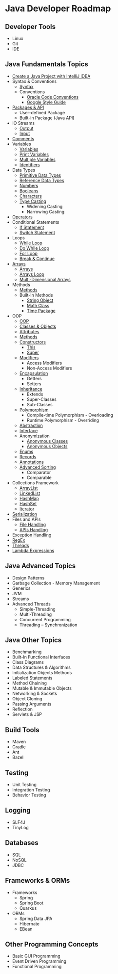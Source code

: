 # Java Developer Roadmap

## Developer Tools
* Linux
* Git
* IDE

## Java Fundamentals Topics
* [Create a Java Project with IntelliJ IDEA](https://www.jetbrains.com/help/idea/new-project-wizard.html)
* Syntax & Conventions
  * [Syntax](https://www.w3schools.com/java/java_syntax.asp)
  * Conventions
    * [Oracle Code Conventions](https://www.oracle.com/technetwork/java/codeconventions-150003.pdf)
    * [Google Style Guide](https://google.github.io/styleguide/javaguide.html)
* [Packages & API](https://www.w3schools.com/java/java_packages.asp)
  * User-defined Package
  * Built-in Package (Java API)
* IO Streams
  * [Output](https://www.w3schools.com/java/java_output.asp)
  * [Input](https://www.w3schools.com/java/java_user_input.asp)
* [Comments](https://www.w3schools.com/java/java_comments.asp)
* Variables
  * [Variables](https://www.w3schools.com/java/java_variables.asp)
  * [Print Variables](https://www.w3schools.com/java/java_variables_print.asp)
  * [Multiple Variables](https://www.w3schools.com/java/java_variables_multiple.asp)
  * [Identifiers](https://www.w3schools.com/java/java_variables_identifiers.asp)
* Data Types
  * [Primitive Data Types](https://www.w3schools.com/java/java_data_types.asp)
  * [Reference Data Types](https://www.w3schools.com/java/java_data_types_non-prim.asp)
  * [Numbers](https://www.w3schools.com/java/java_data_types_numbers.asp)
  * [Booleans](https://www.w3schools.com/java/java_data_types_boolean.asp)
  * [Characters](https://www.w3schools.com/java/java_data_types_characters.asp)
  * [Type Casting](https://www.w3schools.com/java/java_type_casting.asp)
    * Widening Casting
    * Narrowing Casting
* [Operators](https://www.w3schools.com/java/java_operators.asp)
* Conditional Statements
  * [If Statement](https://www.w3schools.com/java/java_conditions.asp)
  * [Switch Statement](https://www.w3schools.com/java/java_switch.asp)
* Loops
  * [While Loop](https://www.w3schools.com/java/java_while_loop.asp)
  * [Do While Loop](https://www.w3schools.com/java/java_while_loop_do.asp)
  * [For Loop](https://www.w3schools.com/java/java_for_loop.asp)
  * [Break & Continue](https://www.w3schools.com/java/java_break.asp)
* [Arrays](https://www.w3schools.com/java/java_arrays.asp)
  * [Arrays](https://www.w3schools.com/java/java_arrays.asp)
  * [Arrays Loop](https://www.w3schools.com/java/java_arrays_loop.asp)
  * [Multi-Dimensional Arrays](https://www.w3schools.com/java/java_arrays_multi.asp)
* Methods
  * [Methods](https://www.w3schools.com/java/java_methods.asp)
  * Built-In Methods
    * [String Object](https://www.w3schools.com/java/java_strings.asp)
    * [Math Class](https://www.w3schools.com/java/java_math.asp)
    * [Time Package](https://www.w3schools.com/java/java_date.asp)
* OOP
  * [OOP](https://www.w3schools.com/java/java_oop.asp)
  * [Classes & Objects](https://www.w3schools.com/java/java_classes.asp)
  * [Attributes](https://www.w3schools.com/java/java_class_attributes.asp)
  * [Methods](https://www.w3schools.com/java/java_class_methods.asp)
  * [Constructors](https://www.w3schools.com/java/java_constructors.asp)
    * [This](https://www.w3schools.com/java/ref_keyword_this.asp)
    * [Super](https://www.w3schools.com/java/ref_keyword_super.asp)
  * [Modifiers](https://www.w3schools.com/java/java_modifiers.asp)
    * Access Modifiers
    * Non-Access Modifiers
  * [Encapsulation](https://www.w3schools.com/java/java_encapsulation.asp)
    * Getters
    * Setters
  * [Inheritance](https://www.w3schools.com/java/java_inheritance.asp)
    * Extends
    * Super-Classes
    * Sub-Classes
  * [Polymorphism](https://www.geeksforgeeks.org/polymorphism-in-java/)
    * Compile-time Polymorphism - Overloading
    * Runtime Polymorphism - Overriding
  * [Abstraction](https://www.w3schools.com/java/java_abstract.asp)
  * [Interface](https://www.w3schools.com/java/java_interface.asp)
  * Anonymization
    * [Anonymous Classes](https://www.baeldung.com/java-anonymous-classes)
    * [Anonymous Objects](https://www.geeksforgeeks.org/anonymous-object-in-java/)
  * [Enums](https://www.w3schools.com/java/java_enums.asp)
  * [Records](https://www.baeldung.com/java-record-keyword)
  * [Annotations](https://www.geeksforgeeks.org/annotations-in-java/)
  * [Advanced Sorting](https://www.w3schools.com/java/java_advanced_sorting.asp)
    * Comparator
    * Comparable
* Collections Framework
  * [ArrayList](https://www.w3schools.com/java/java_arraylist.asp)
  * [LinkedList](https://www.w3schools.com/java/java_linkedlist.asp)
  * [HashMap](https://www.w3schools.com/java/java_hashmap.asp)
  * [HashSet](https://www.w3schools.com/java/java_hashset.asp)
  * [Iterator](https://www.w3schools.com/java/java_iterator.asp)
* [Serialization](https://www.baeldung.com/java-serialization)
* Files and APIs
  * [File Handling](https://www.w3schools.com/java/java_files.asp)
  * [APIs Handling](https://www.baeldung.com/java-9-http-client)
* [Exception Handling](https://www.w3schools.com/java/java_try_catch.asp)
* [RegEx](https://www.w3schools.com/java/java_regex.asp)
* [Threads](https://www.w3schools.com/java/java_threads.asp)
* [Lambda Expressions](https://www.w3schools.com/java/java_lambda.asp)

## Java Advanced Topics
* Design Patterns
* Garbage Collection - Memory Management
* Generics
* JVM
* Streams
* Advanced Threads
  * Simple-Threading
  * Multi-Threading
  * Concurrent Programming
  * Threading – Synchronization

## Java Other Topics
* Benchmarking
* Built-In Functional Interfaces
* Class Diagrams
* Data Structures & Algorithms
* Initialization Objects Methods
* Labeled Statements
* Method Chaining
* Mutable & Immutable Objects
* Networking & Sockets
* Object Cloning
* Passing Arguments
* Reflection
* Servlets & JSP

## Build Tools
* Maven
* Gradle
* Ant
* Bazel

## Testing
* Unit Testing
* Integration Testing
* Behavior Testing

## Logging
* SLF4J
* TinyLog

## Databases
* SQL
* NoSQL
* JDBC

## Frameworks & ORMs
* Frameworks
  * Spring 
  * Spring Boot
  * Quarkus
* ORMs
  * Spring Data JPA
  * Hibernate
  * EBean

## Other Programming Concepts
* Basic GUI Programming
* Event Driven Programming
* Functional Programming